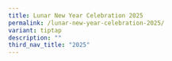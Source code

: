 ```yaml
---
title: Lunar New Year Celebration 2025
permalink: /lunar-new-year-celebration-2025/
variant: tiptap
description: ""
third_nav_title: "2025"
---
```

